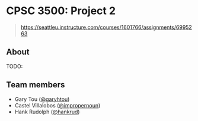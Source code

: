 # CPSC 3500: Project 2

> https://seattleu.instructure.com/courses/1601766/assignments/6995263

## About

TODO:

## Team members

- Gary Tou ([@garyhtou](https://github.com/garyhtou))
- Castel Villalobos ([@impropernoun](https://github.com/impropernoun))
- Hank Rudolph ([@hankrud](https://github.com/HankRud))
